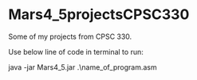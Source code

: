 # Mars4_5projectsCPSC330

Some of my projects from CPSC 330.

Use below line of code in terminal to run: 

java -jar Mars4_5.jar .\name_of_program.asm
